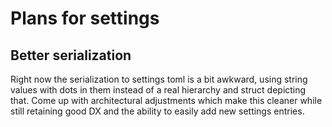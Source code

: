 # Plans for settings

## Better serialization

Right now the serialization to settings toml is a bit awkward, using string values with dots in
them instead of a real hierarchy and struct depicting that. 
Come up with architectural adjustments which make this cleaner while still
retaining good DX and the ability to easily add new settings entries.

